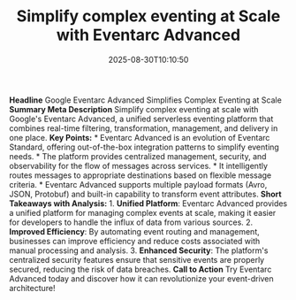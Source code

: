 ﻿---
title: "Simplify complex eventing at Scale with Eventarc Advanced"
date: "2025-08-30T10:10:50"
category: "Markets"
summary: ""
slug: "simplify complex eventing at scale with eventarc advanced"
source_urls:
  - "https://cloud.google.com/blog/products/application-modernization/eventarc-advanced-orchestrates-complex-microservices-environments/"
seo:
  title: "Simplify complex eventing at Scale with Eventarc Advanced | Hash n Hedge"
  description: ""
  keywords: ["news", "markets", "brief"]
---
**Headline** Google Eventarc Advanced Simplifies Complex Eventing at Scale  **Summary Meta Description** Simplify complex eventing at scale with Google's Eventarc Advanced, a unified serverless eventing platform that combines real-time filtering, transformation, management, and delivery in one place.  **Key Points:**  *   Eventarc Advanced is an evolution of Eventarc Standard, offering out-of-the-box integration patterns to simplify eventing needs. *   The platform provides centralized management, security, and observability for the flow of messages across services. *   It intelligently routes messages to appropriate destinations based on flexible message criteria. *   Eventarc Advanced supports multiple payload formats (Avro, JSON, Protobuf) and built-in capability to transform event attributes.  **Short Takeaways with Analysis:**  1.  **Unified Platform**: Eventarc Advanced provides a unified platform for managing complex events at scale, making it easier for developers to handle the influx of data from various sources. 2.  **Improved Efficiency**: By automating event routing and management, businesses can improve efficiency and reduce costs associated with manual processing and analysis. 3.  **Enhanced Security**: The platform's centralized security features ensure that sensitive events are properly secured, reducing the risk of data breaches.  **Call to Action** Try Eventarc Advanced today and discover how it can revolutionize your event-driven architecture! 
